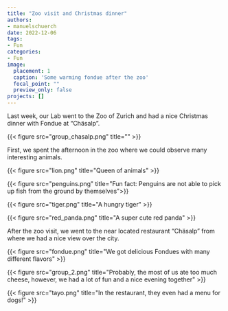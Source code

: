 ```yaml
---
title: "Zoo visit and Christmas dinner"
authors: 
- manuelschuerch
date: 2022-12-06
tags: 
- Fun
categories:
- Fun
image:
  placement: 1
  caption: 'Some warming fondue after the zoo'
  focal_point: ""
  preview_only: false
projects: []
---
```


Last week, our Lab went to the Zoo of Zurich and had a nice Christmas dinner with Fondue at “Chäsalp”. 

{{< figure src="group_chasalp.png" title="" >}}
 


First, we spent the afternoon in the zoo where we could observe many interesting animals. 

{{< figure src="lion.png" title="Queen of animals" >}}

 
{{< figure src="penguins.png" title="Fun fact: Penguins are not able to pick up fish from the ground by themselves">}}


{{< figure src="tiger.png" title="A hungry tiger" >}}

  
{{< figure src="red_panda.png" title="A super cute red panda" >}}


After the zoo visit, we went to the near located restaurant “Chäsalp” from where we had a nice view over the city. 


{{< figure src="fondue.png" title="We got delicious Fondues with many different flavors" >}}


{{< figure src="group_2.png" title="Probably, the most of us ate too much cheese, however, we had a lot of fun and a nice evening together" >}}

   
{{< figure src="tayo.png" title="In the restaurant, they even had a menu for dogs!" >}}

 





